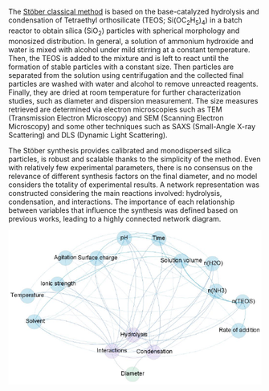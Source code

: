 The [Stöber classical method](https://doi.org/10.1016/0021-9797(68)90272-5) is based on the base-catalyzed hydrolysis and condensation of Tetraethyl orthosilicate (TEOS; Si(OC<sub>2</sub>H<sub>5</sub>)<sub>4</sub>) in a batch reactor to obtain sílica (SiO<sub>2</sub>) particles with spherical morphology and monosized distribution. In general, a solution of ammonium hydroxide and water is mixed with alcohol under mild stirring at a constant temperature. Then, the TEOS is added to the mixture and is left to react until the formation of stable particles with a constant size. Then particles are separated from the solution using centrifugation and the collected final particles are washed with water and alcohol to remove unreacted reagents. Finally, they are dried at room temperature for further characterization studies, such as diameter and dispersion measurement. The size measures retrieved are determined via electron microscopies such as TEM (Transmission Electron Microscopy) and SEM (Scanning Electron Microscopy) and some other techniques such as SAXS (Small-Angle X-ray Scattering) and DLS (Dynamic Light Scattering).

The Stöber synthesis provides calibrated and monodispersed silica particles, is robust and scalable thanks to the simplicity of the method. Even with relatively few experimental parameters, there is no consensus on the relevance of different synthesis factors on the final diameter, and no model considers the totality of experimental results. A network representation was constructed considering the main reactions involved: hydrolysis, condensation, and interactions. The importance of each relationship between variables that influence the synthesis was defined based on previous works, leading to a highly connected network diagram.

![Stöber Graph](https://github.com/open-nanosystems/open-stober-project/blob/main/docs/database/graph_stober.PNG "Graph representation of the Stöber process")

